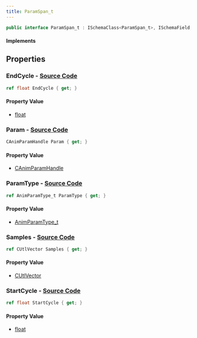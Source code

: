 ```yaml
---
title: ParamSpan_t
---
```


```csharp
public interface ParamSpan_t : ISchemaClass<ParamSpan_t>, ISchemaField, ISchemaClass, INativeHandle
```

#### Implements

## Properties

### **EndCycle** - [Source Code](https://github.com/swiftly-solution/swiftlys2/blob/main/managed/src/SwiftlyS2.Generated/Schemas/Interfaces/ParamSpan_t.cs#L25)

```csharp
ref float EndCycle { get; }
```

#### Property Value

- [float](https://learn.microsoft.com/dotnet/api/system.single)

### **Param** - [Source Code](https://github.com/swiftly-solution/swiftlys2/blob/main/managed/src/SwiftlyS2.Generated/Schemas/Interfaces/ParamSpan_t.cs#L19)

```csharp
CAnimParamHandle Param { get; }
```

#### Property Value

- [CAnimParamHandle](/docs/api/shared/schemadefinitions/canimparamhandle)

### **ParamType** - [Source Code](https://github.com/swiftly-solution/swiftlys2/blob/main/managed/src/SwiftlyS2.Generated/Schemas/Interfaces/ParamSpan_t.cs#L21)

```csharp
ref AnimParamType_t ParamType { get; }
```

#### Property Value

- [AnimParamType_t](/docs/api/shared/schemadefinitions/animparamtype_t)

### **Samples** - [Source Code](https://github.com/swiftly-solution/swiftlys2/blob/main/managed/src/SwiftlyS2.Generated/Schemas/Interfaces/ParamSpan_t.cs#L17)

```csharp
ref CUtlVector Samples { get; }
```

#### Property Value

- [CUtlVector](/docs/api/)

### **StartCycle** - [Source Code](https://github.com/swiftly-solution/swiftlys2/blob/main/managed/src/SwiftlyS2.Generated/Schemas/Interfaces/ParamSpan_t.cs#L23)

```csharp
ref float StartCycle { get; }
```

#### Property Value

- [float](https://learn.microsoft.com/dotnet/api/system.single)

